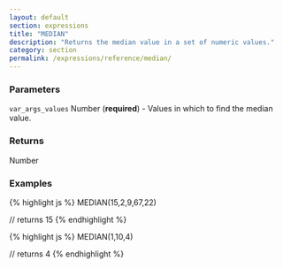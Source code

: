 ```yaml
---
layout: default
section: expressions
title: "MEDIAN"
description: "Returns the median value in a set of numeric values."
category: section
permalink: /expressions/reference/median/
---
```


### Parameters

`var_args_values` Number (__required__) - Values in which to find the median value.

### Returns

Number

### Examples

{% highlight js %}
MEDIAN(15,2,9,67,22)

// returns 15
{% endhighlight %}


{% highlight js %}
MEDIAN(1,10,4)

// returns 4
{% endhighlight %}